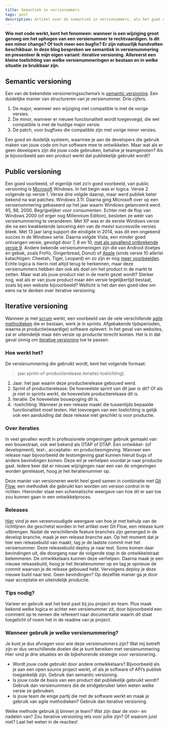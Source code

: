 ```yaml
---
title: Semantiek in versienummers
tags: post
description: Artikel over de semantiek in versienummers, als het gaat over softwareontwikkeling. Op 10 april 2019 gepubliceerd door [Computable](https://www.computable.nl/artikel/blogs/development/6615926/5260614/semantiek-in-versienummers.html).
---
```

__Wie met code werkt, kent het fenomeen: wanneer is een wijziging groot genoeg om het ophogen van een versienummer te rechtvaardigen. Is dit een minor change? Of toch meer een bugfix? Er zijn natuurlijk handvatten beschikbaar. In deze blog bespreken we semantiek in versienummering en presenteer ik mijn eigen variant: iterative versioning.
Allereerst een kleine toelichting van welke versienummeringen er bestaan en in welke situatie ze bruikbaar zijn.__

## Semantic versioning
Een van de bekendste versioneringsschema’s is [semantic versioning](https://semver.org/).  Een duidelijke manier van structureren van je versienummer. Drie cijfers.

1. De major, wanneer een wijziging niet compatible is met de vorige versies.
2. De minor, wanneer er nieuwe functionaliteit wordt toegevoegd, die wel compatible is met de huidige major versie.
3. De patch, voor bugfixes die compatible zijn met vorige minor versies.

Een goed en duidelijk systeem, waarmee je aan de developers die gebruik maken van jouw code om hun software mee te ontwikkelen. Maar wat als er geen developers zijn die jouw code gebruiken, behalve je teamgenoten? Als je bijvoorbeeld aan een product werkt dat publiekelijk gebruikt wordt?

## Public versioning
Een goed voorbeeld, of eigenlijk niet zo’n goed voorbeeld, van public versioning is [Microsoft](https://www.computable.nl/bedrijfsprofiel/microsoft/23700/artikelen.html) Windows. In het begin was er logica. Versie 2 volgende op versie 1. Versie drie volgde daarop, maar werd publiek beter bekend na wat patches: Windows 3.11. Daarna ging Microsoft over op een versienummering gebaseerd op het jaar waarin Windows gelanceerd werd. 95, 98, 2000. Begrijpelijker voor consumenten. Echter met de flop van Windows 2000 (of erger nog Millennium Edition), besloten ze wéér van versienummering te veranderen. Met XP was er de eerste Windows versie die na een kwakkelende lancering één van de meest succesvolle versies bleek. Met 13 jaar lang support die eindigde in 2014, was dit een ongekend succes in de Windows serie. Daarna volgde Vista, een minder goed ontvangen versie, gevolgd door 7, 8 en 10, [met als opvallend ontbrekende versie 9](https://www.extremetech.com/computing/191279-why-is-it-called-windows-10-not-windows-9). Andere bekende versienummeringen zijn die van Android (toetjes en gebak, zoals FroYo, Gingerbread, Donut) of [Apple](https://www.computable.nl/bedrijfsprofiel/apple/195514/artikelen.html) (sinds versie 10 allerlei katachtigen: Cheetah, Tiger, Leopard) en zo zijn er nog [meer voorbeelden](https://royal.pingdom.com/2010/05/27/the-developer-obsession-with-code-names-114-interesting-examples/). Echte logica is hierin niet altijd terug te herkennen, maar deze versienummers hebben dan ook als doel om het product in de markt te zetten. Maar wat als jouw product niet in de markt gezet wordt? Sterker nog, wat als er van jouw product maar één versie tegelijkertijd bestaat, zoals bij een website bijvoorbeeld? Wellicht is het dan een goed idee om eens na te denken over iterative versioning.

## Iterative versioning
Wanneer je met [scrum](https://www.computable.nl/keyword/scrum/3238243/artikelen.html) werkt, een voorbeeld van de vele verschillende [agile methodieken](https://agilescrumgroup.nl/wat-is-agile/) die er bestaan, werk je in sprints. Afgebakende tijdsperioden, waarna je productie(waardige) software oplevert. In het geval van websites, zal er uiteindelijk maar één versie op productie terecht komen. Het is in dat geval zinnig om [iterative versioning](https://itver.org/) toe te passen.

### Hoe werkt het?
De versienummering die gebruikt wordt, kent het volgende formaat:
> jaar.sprint-of-productierelease.iteratie(-toelichting).

1. Jaar: het jaar waarin deze productierelease gebouwd werd.
2. Sprint of productierelease: De hoeveelste sprint van dit jaar is dit? Of als je niet in sprints werkt, de hoeveelste productierelease dit is.
3. Iteratie: De hoeveelste bouwpoging dit is.
4. -toelichting: Wanneer je een release maakt die tussentijds bepaalde functionaliteit moet testen. Het toevoegen van een toelichting is gelijk ook een aanduiding dat deze release niet geschikt is voor productie.

### Over iteraties
In veel gevallen wordt in professionele omgevingen gebruik gemaakt van een bouwstraat, ook wel bekend als OTAP of DTAP. Een ontwikkel- (of development), test-, acceptatie- en productieomgeving. Wanneer een release naar bijvoorbeeld de testomgeving gaat kunnen hieruit bugs of andere bevindingen komen. Deze wil je verhelpen voordat je naar productie gaat. Iedere keer dat er nieuwe wijzigingen naar een van de omgevingen worden gereleaset, hoog je het iteratienummer op.

Deze manier van versioneren werkt heel goed samen in combinatie met [Git Flow](https://nvie.com/posts/a-successful-git-branching-model/), een methodiek die gebruikt kan worden om version control in te richten. Hieronder staat een schematische weergave van hoe dit er aan toe zou kunnen gaan in een ontwikkelproces.

### Releases
[Hier](https://itver.org/images/iterative-versioning-2019-01-02.png) vind je een vereenvoudigde weergave van hoe je met behulp van de richtlijnen die geschetst worden in het artikel over Git Flow, een release kunt uitbrengen. Nadat de verschillende feature branches zijn gemerged in de develop branche, maak je een release branche aan. Op het moment dat je hier een releasebuild van maakt, tag je de laatste commit met het versienummer. Deze releasebuild deploy je naar test. Soms komen daar bevindingen uit, die doorgang naar de volgende stap in de ontwikkelstraat belemmeren. De ontwikkelaars kunnen deze verhelpen. Daarna maak je een nieuwe releasebuild, hoog je het iteratienummer op en tag je opnieuw de commit waarvan je de release gebouwd hebt. Vervolgens deploy je deze nieuwe build naar test. Geen bevindingen? Op dezelfde manier ga je door naar acceptatie en uiteindelijk productie.

### Tips nodig?
Varieer en gebruik wat het best past bij jou project en team. Plus maak bekend welke logica er achter een versienummer zit, door bijvoorbeeld een comment op te nemen die refereert naar documentatie waarin dit staat toegelicht of noem het in de readme van je project.

### Wanneer gebruik je welke versienummering?
Je kunt je dus afvragen voor wie deze versienummers zijn? Wat mij betreft zijn er dus verschillende doelen die je kunt bereiken met versienummering. Hier vind je drie situaties en de bijbehorende strategie voor versionering.

- Wordt jouw code gebruikt door andere ontwikkelaars? Bijvoorbeeld als je aan een open source project werkt, of als je software of API’s publiek toegankelijk zijn. Gebruik dan semantic versioning.
- Is jouw code de basis van een product dat publiekelijk gebruikt wordt? Gebruik dan versienummers die de eindgebruiker laten weten welke versie ze gebruiken.
- Is jouw team de enige partij die met de software werkt en maak je gebruik van agile methodieken? Gebruik dan iterative versioning.

Welke methode gebruik jij binnen je team? Wat zijn daar de voor- en nadelen van? Zou iterative versioning iets voor jullie zijn? Of waarom juist niet? Laat het weten in de reacties!